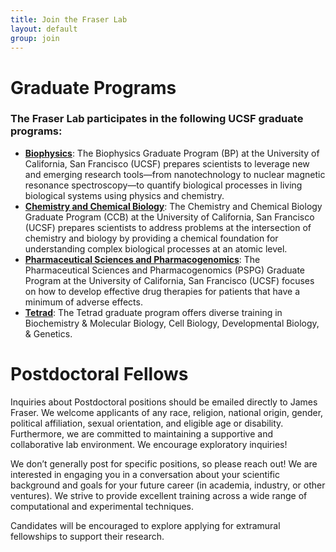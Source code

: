 ```yaml
---
title: Join the Fraser Lab
layout: default
group: join
---
```


# Graduate Programs

### The Fraser Lab participates in the following UCSF graduate programs:  
  * **[Biophysics](http://biophysics.ucsf.edu/)**: The Biophysics Graduate Program (BP) at the University of California, San Francisco (UCSF) prepares scientists to leverage new and emerging research tools—from nanotechnology to nuclear magnetic resonance spectroscopy—to quantify biological processes in living biological systems using physics and chemistry.
  * **[Chemistry and Chemical Biology](http://ccb.ucsf.edu/)**: The Chemistry and Chemical Biology Graduate Program (CCB) at the University of California, San Francisco (UCSF) prepares scientists to address problems at the intersection of chemistry and biology by providing a chemical foundation for understanding complex biological processes at an atomic level.
  * **[Pharmaceutical Sciences and Pharmacogenomics](http://pspg.ucsf.edu/)**: The Pharmaceutical Sciences and Pharmacogenomics (PSPG) Graduate Program at the University of California, San Francisco (UCSF) focuses on how to develop effective drug therapies for patients that have a minimum of adverse effects.
  * **[Tetrad](http://tetrad.ucsf.edu/)**: The Tetrad graduate program offers diverse training in Biochemistry & Molecular Biology, Cell Biology, Developmental Biology, & Genetics.

# Postdoctoral Fellows

Inquiries about Postdoctoral positions should be emailed directly to James Fraser. We welcome applicants of any race, religion, national origin, gender, political affiliation, sexual orientation, and eligible age or disability. Furthermore, we are committed to maintaining a supportive and collaborative lab environment. We encourage exploratory inquiries!

We don’t generally post for specific positions, so please reach out! We are interested in engaging you in a conversation about your scientific background and goals for your future career (in academia, industry, or other ventures). We strive to provide excellent training across a wide range of computational and experimental techniques.

Candidates will be encouraged to explore applying for extramural fellowships to support their research.
